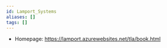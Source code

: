 ```yaml
---
id: Lamport_Systems
aliases: []
tags: []
---
```


- Homepage: https://lamport.azurewebsites.net/tla/book.html
